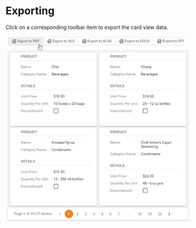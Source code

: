 # Exporting

Click on a corresponding toolbar item to export the card view data. 

![EUD_CardView_Exporting](../../../images/card-view-exporting.png)
